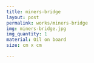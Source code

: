 ```yaml
---
title: miners-bridge
layout: post
permalink: works/miners-bridge
img: miners-bridge.jpg
img_quantity: 1
material: Oil on board
size: cm x cm

---
```

